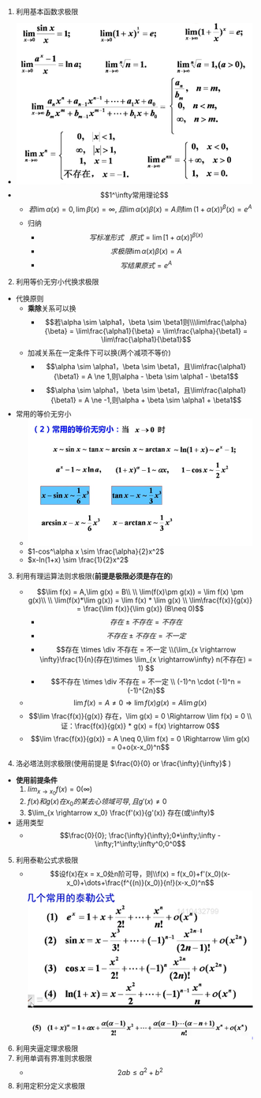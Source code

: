 1. 利用基本函数求极限
- ![常见](../../picture/常见的基本极限.png)
- $$1^\infty常用理论$$
  - $$若\lim\alpha(x) = 0,\lim\beta(x) = \infty,且 \lim\alpha(x)\beta(x) = A 则 \lim(1+\alpha(x))^\beta(x) = e^A$$
  - 归纳  
    - $$写标准形式\ \ \ 原式 = \lim[1+\alpha(x)]^{\beta(x)}$$
    - $$求极限 \lim\alpha(x)\beta(x) = A$$
    - $$写结果 原式 = e^A$$

2. 利用等价无穷小代换求极限
  - 代换原则
    - **乘除**关系可以换
      - $$若\alpha \sim \alpha1，\beta \sim \beta1则\\\lim\frac{\alpha}{\beta} = \lim\frac{\alpha1}{\beta} = \lim\frac{\alpha}{\beta1} = \lim\frac{\alpha1}{\beta1}$$
    - 加减关系在一定条件下可以换(两个减项不等价)
      - $$\alpha \sim \alpha1，\beta \sim \beta1，且\lim\frac{\alpha1}{\beta1} = A \ne 1,则\alpha - \beta \sim \alpha1 - \beta1$$
       - $$\alpha \sim \alpha1，\beta \sim \beta1，且\lim\frac{\alpha1}{\beta1} = A \ne -1,则\alpha + \beta \sim \alpha1 + \beta1$$
  - 常用的等价无穷小
    - ![常用的等价无穷小](../../picture/常用等价无穷小.png)
    - $1-cos^\alpha x \sim \frac{\alpha}{2}x^2$
    - $x-ln(1+x) \sim \frac{1}{2}x^2$
3. 利用有理运算法则求极限(**前提是极限必须是存在的**)
   - $$\lim f(x) = A,\lim g(x) = B\\ \\
   \lim(f(x)\pm g(x)) = \lim f(x) \pm g(x)\\ \\ \lim(f(x)*\lim g(x)) = \lim f(x) * \lim g(x) \\ \lim\frac{f(x)}{g(x)} = \frac{\lim f(x)}{\lim g(x)} (B\neq 0)$$
      - $$存在 \pm 不存在 = 不存在 $$
      - $$不存在 \pm 不存在 = 不一定 $$
      - $$存在 \times \div 不存在 = 不一定 \\(\lim_{x \rightarrow \infty}\frac{1}{n}(存在)\times \lim_{x \rightarrow\infty} n(不存在) = 1) $$
      -  $$不存在 \times \div 不存在 = 不一定 \\ (-1)^n \cdot (-1)^n = (-1)^{2n}$$
   - $$\lim f(x) = A \neq 0 \Rightarrow \lim f(x)g(x) = A \lim g(x)$$
   - $$\lim \frac{f(x)}{g(x)} 存在，\lim g(x) = 0 \Rightarrow \lim f(x) = 0 \\ 证：\frac{f(x)}{g(x)} * g(x) = f(x) \rightarrow 0$$
   - $$\lim \frac{f(x)}{g(x)} = A \neq 0,\lim f(x)  = 0 \Rightarrow \lim g(x) = 0+o(x-x_0)^n$$

4. 洛必塔法则求极限(使用前提是 $\frac{0}{0} or \frac{\infty}{\infty}$ )
  - **使用前提条件**
    1. $lim_{x \rightarrow x_0}f(x) = 0(\infty)$  
    2. $f(x)和g(x)在x_0的某去心领域可导,且g'(x) \ne 0$
    3. $\lim_{x \rightarrow x_0} \frac{f'(x)}{g'(x)} 存在(或\infty)$
  - 适用类型
    - $$\frac{0}{0}; \frac{\infty}{\infty};0*\infty;\infty - \infty;1^\infty;\infty^0;0^0$$
5. 利用泰勒公式求极限
   - $$设f(x)在x = x_0处n阶可导，则\\f(x) = f(x_0)+f'(x_0)(x-x_0)+\dots+\frac{f^{(n)}(x_0)}{n!}(x-x_0)^n$$
   ![常见的泰勒公式](./../../picture/常用的泰勒公式.png)
   ![](../../picture/泰勒公式2.png)
6. 利用夹逼定理求极限
7. 利用单调有界准则求极限
   - $$2ab \leq a^2+b^2$$
8. 利用定积分定义求极限